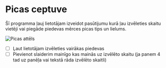 # **Picas ceptuve**

Šī programma ļauj lietotājam izveidot pasūtijumu kurā ļau izvēleties skaitu vietēji vai piegāde piedevas mērces picas tips un lielums.


![Picas attēls](https://www.wholesomeyum.com/wp-content/uploads/2017/04/wholesomeyum-Fathead-Pizza-Crust-Recipe-Low-Carb-Keto-Pizza-4-Ingredients-17-500x375.jpg)

- [ ] Ļaut lietotājam izvēleties vairākas piedevas
- [ ] Pievienot slaiderim mainīgo kas mainās uz izvēlēto skaitu (ja panem 4 tad uz panēļa vai tekstā rāda izvēlēto skaitli)
